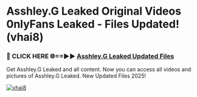 # Asshley.G Leaked Original Videos 0nlyFans Leaked - Files Updated! (vhai8)

<h3>🔴 CLICK HERE 🌐==►► <a href="https://tinyurl.com/3hn5wdd3" rel="nofollow">Asshley.G Leaked Updated Files</a></h3>

Get Asshley.G Leaked and all content. Now you can access all videos and pictures of Asshley.G Leaked. New Updated Files 2025!

[![vhai8](https://i.imgur.com/4HnBqBT.gif)](https://tinyurl.com/3hn5wdd3)
